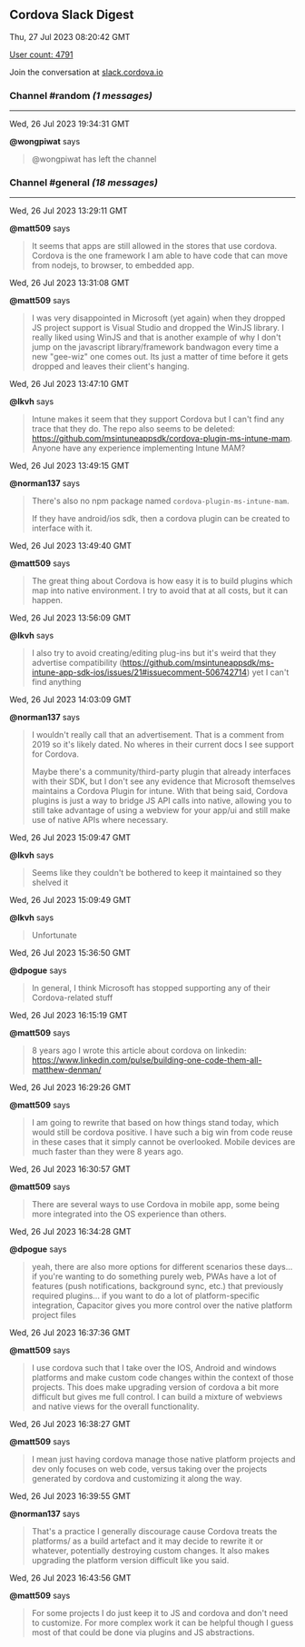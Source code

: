 ## Cordova Slack Digest
Thu, 27 Jul 2023 08:20:42 GMT

[User count: 4791](https://cordova.slack.com/)


Join the conversation at [slack.cordova.io](http://slack.cordova.io/)

### __Channel #random__ _(1 messages)_
---

Wed, 26 Jul 2023 19:34:31 GMT

__@wongpiwat__ says 
> @wongpiwat has left the channel
> 

### __Channel #general__ _(18 messages)_
---

Wed, 26 Jul 2023 13:29:11 GMT

__@matt509__ says 
> It seems that apps are still allowed in the stores that use cordova.  Cordova is the one framework I am able to have code that can move from nodejs, to browser, to embedded app.
> 

Wed, 26 Jul 2023 13:31:08 GMT

__@matt509__ says 
> I was very disappointed in Microsoft (yet again) when they dropped JS project support is Visual Studio and dropped the WinJS library.  I really liked using WinJS and that is another example of why I don't jump on the javascript library/framework bandwagon every time a new "gee-wiz" one comes out.  Its just a matter of time before it gets dropped and leaves their client's hanging.
> 

Wed, 26 Jul 2023 13:47:10 GMT

__@lkvh__ says 
> Intune makes it seem that they support Cordova but I can't find any trace that they do. The repo also seems to be deleted: <https://github.com/msintuneappsdk/cordova-plugin-ms-intune-mam>. Anyone have any experience implementing Intune MAM?
> 

Wed, 26 Jul 2023 13:49:15 GMT

__@norman137__ says 
> There's also no npm package named `cordova-plugin-ms-intune-mam`.
> 
> If they have android/ios sdk, then a cordova plugin can be created to interface with it.
> 

Wed, 26 Jul 2023 13:49:40 GMT

__@matt509__ says 
> The great thing about Cordova is how easy it is to build plugins which map into native environment.  I try to avoid that at all costs, but it can happen.
> 

Wed, 26 Jul 2023 13:56:09 GMT

__@lkvh__ says 
> I also try to avoid creating/editing plug-ins but it's weird that they advertise compatibility (<https://github.com/msintuneappsdk/ms-intune-app-sdk-ios/issues/21#issuecomment-506742714>) yet I can't find anything
> 

Wed, 26 Jul 2023 14:03:09 GMT

__@norman137__ says 
> I wouldn't really call that an advertisement. That is a comment from 2019 so it's likely dated. No wheres in their current docs I see support for Cordova.
> 
> Maybe there's a community/third-party plugin that already interfaces with their SDK, but I don't see any evidence that Microsoft themselves maintains a Cordova Plugin for intune. With that being said, Cordova plugins is just a way to bridge JS API calls into native, allowing you to still take advantage of using a webview for your app/ui and still make use of native APIs where necessary.
> 

Wed, 26 Jul 2023 15:09:47 GMT

__@lkvh__ says 
> Seems like they couldn't be bothered to keep it maintained so they shelved it
> 

Wed, 26 Jul 2023 15:09:49 GMT

__@lkvh__ says 
> Unfortunate
> 

Wed, 26 Jul 2023 15:36:50 GMT

__@dpogue__ says 
> In general, I think Microsoft has stopped supporting any of their Cordova-related stuff
> 

Wed, 26 Jul 2023 16:15:19 GMT

__@matt509__ says 
> 8 years ago I wrote this article about cordova on linkedin: <https://www.linkedin.com/pulse/building-one-code-them-all-matthew-denman/>
> 

Wed, 26 Jul 2023 16:29:26 GMT

__@matt509__ says 
> I am going to rewrite that based on how things stand today, which would still be cordova positive.  I have such a big win from code reuse in these cases that it simply cannot be overlooked.  Mobile devices are much faster than they were 8 years ago.
> 

Wed, 26 Jul 2023 16:30:57 GMT

__@matt509__ says 
> There are several ways to use Cordova in mobile app, some being more integrated into the OS experience than others.
> 

Wed, 26 Jul 2023 16:34:28 GMT

__@dpogue__ says 
> yeah, there are also more options for different scenarios these days... if you're wanting to do something purely web, PWAs have a lot of features (push notifications, background sync, etc.) that previously required plugins... if you want to do a lot of platform-specific integration, Capacitor gives you more control over the native platform project files
> 

Wed, 26 Jul 2023 16:37:36 GMT

__@matt509__ says 
> I use cordova such that I take over the IOS, Android and windows platforms and make custom code changes within the context of those projects.  This does make upgrading version of cordova a bit more difficult but gives me full control.  I can build a mixture of webviews and native views for the overall functionality.
> 

Wed, 26 Jul 2023 16:38:27 GMT

__@matt509__ says 
> I mean just having cordova manage those native platform projects and dev only focuses on web code, versus taking over the projects generated by cordova and customizing it along the way.
> 

Wed, 26 Jul 2023 16:39:55 GMT

__@norman137__ says 
> That's a practice I generally discourage cause Cordova treats the platforms/ as a build artefact and it may decide to rewrite it or whatever, potentially destroying custom changes. It also makes upgrading the platform version difficult like you said.
> 

Wed, 26 Jul 2023 16:43:56 GMT

__@matt509__ says 
> For some projects I do just keep it to JS and cordova and don't need to customize.  For more complex work it can be helpful though I guess most of that could be done via plugins and JS abstractions.
> 
